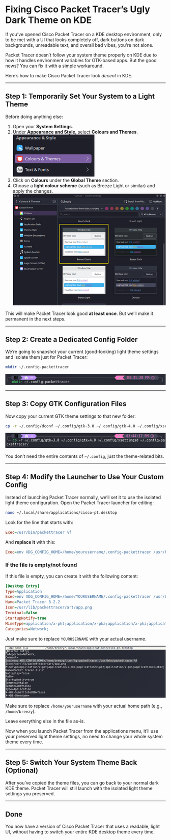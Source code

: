 # Fixing Cisco Packet Tracer’s Ugly Dark Theme on KDE

If you’ve opened Cisco Packet Tracer on a KDE desktop environment, only to be met with a UI that looks completely off, dark buttons on dark backgrounds, unreadable text, and overall bad vibes, you're not alone.

Packet Tracer doesn’t follow your system theme properly on KDE due to how it handles environment variables for GTK-based apps. But the good news? You can fix it with a simple workaround.

Here’s how to make Cisco Packet Tracer look *decent* in KDE.

---

## Step 1: Temporarily Set Your System to a Light Theme

Before doing anything else:

1. Open your **System Settings**.
2. Under **Appearance and Style**, select **Colours and Themes**.
    ![Figure 2](../img/cisco-installs/cisco-kde-theme/fig1.png)
3. Click on **Colours** under the **Global Theme** section.
4. Choose a **light colour scheme** (such as Breeze Light or similar) and apply the changes.
    ![Figure 2](../img/cisco-installs/cisco-kde-theme/fig2.png)

This will make Packet Tracer look good **at least once**. But we’ll make it permanent in the next steps.

---

## Step 2: Create a Dedicated Config Folder

We’re going to snapshot your current (good-looking) light theme settings and isolate them just for Packet Tracer:

```bash
mkdir ~/.config-packettracer
```

![Figure 2](../img/cisco-installs/cisco-kde-theme/fig3.png)

---

## Step 3: Copy GTK Configuration Files

Now copy your current GTK theme settings to that new folder:

```bash
cp -r ~/.config/dconf ~/.config/gtk-3.0 ~/.config/gtk-4.0 ~/.config/xsettingsd ~/.config-packettracer/
```

![Figure 2](../img/cisco-installs/cisco-kde-theme/fig4.png)

You don’t need the entire contents of `~/.config`, just the theme-related bits.

---

## Step 4: Modify the Launcher to Use Your Custom Config

Instead of launching Packet Tracer normally, we’ll set it to use the isolated light theme configuration. Open the Packet Tracer launcher for editing:

```bash
nano ~/.local/share/applications/cisco-pt.desktop
```

Look for the line that starts with:

```ini
Exec=/usr/bin/packettracer %f
```

And **replace it** with this:

```ini
Exec=env XDG_CONFIG_HOME=/home/yourusername/.config-packettracer /usr/bin/packettracer %f
```

### If the file is empty/not found

If this file is empty, you can create it with the following content:

```ini
[Desktop Entry]
Type=Application
Exec=env XDG_CONFIG_HOME=/home/YOURUSERNAME/.config-packettracer /usr/bin/packettracer %f
Name=Packet Tracer 8.2.2
Icon=/usr/lib/packettracer/art/app.png
Terminal=false
StartupNotify=true
MimeType=application/x-pkt;application/x-pka;application/x-pkz;application/x-pks;application/x-pksz;
Categories=Network;
```

Just make sure to replace `YOURUSERNAME` with your actual username.

![Figure 2](../img/cisco-installs/cisco-kde-theme/fig5.png)

Make sure to replace `/home/yourusername` with your actual home path (e.g., `/home/breezy`).

Leave everything else in the file as-is.

Now when you launch Packet Tracer from the applications menu, it’ll use your preserved light theme settings, no need to change your whole system theme every time.

---

## Step 5: Switch Your System Theme Back (Optional)

After you’ve copied the theme files, you can go back to your normal dark KDE theme. Packet Tracer will still launch with the isolated light theme settings you preserved.

---

## Done

You now have a version of Cisco Packet Tracer that uses a readable, light UI, without having to switch your entire KDE desktop theme every time.
